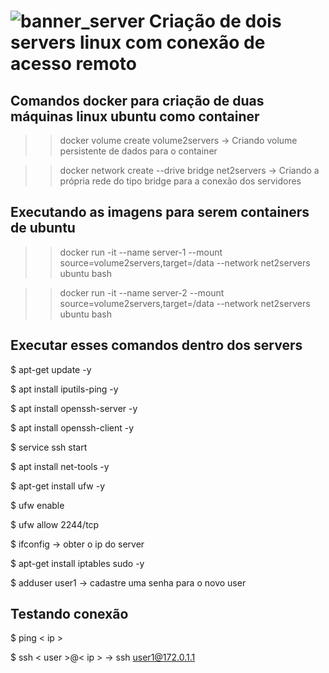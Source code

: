 ![banner_server](https://raw.githubusercontent.com/ramondata/Conexao_servidores/master/server-status-check-maintenance-report-with-modern-flat-style-minimalist-green-color-theme_65709-88.avif)
Criação de dois servers linux com conexão de acesso remoto
==============

## Comandos docker para criação de duas máquinas linux ubuntu como container

>> docker volume create volume2servers -> Criando volume persistente de dados para o container

>> docker network create --drive bridge net2servers -> Criando a própria rede do tipo bridge para a conexão dos servidores

## Executando as imagens para serem containers de ubuntu

>> docker run -it --name server-1 --mount source=volume2servers,target=/data --network net2servers ubuntu bash

>> docker run -it --name server-2 --mount source=volume2servers,target=/data --network net2servers ubuntu bash

## Executar esses comandos dentro dos servers

$ apt-get update -y

$ apt install iputils-ping -y

$ apt install openssh-server -y

$ apt install openssh-client -y

$ service ssh start

$ apt install net-tools -y

$ apt-get install ufw -y

$ ufw enable

$ ufw allow 2244/tcp

$ ifconfig -> obter o ip do server

$ apt-get install iptables sudo -y

$ adduser user1 -> cadastre uma senha para o novo user

## Testando conexão

$ ping < ip >

$ ssh < user >@< ip > -> ssh user1@172.0.1.1
